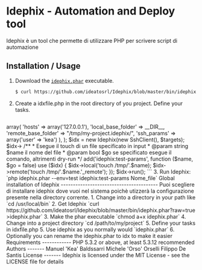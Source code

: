 Idephix - Automation and Deploy tool
====================================

Idephix è un tool che permette di utilizzare PHP per scrivere script di automazione

Installation / Usage
--------------------

1. Download the [`idephix.phar`](https://github.com/ideatosrl/Idephix/blob/master/bin/idephix.phar?raw=true) executable.

    ``` sh
    $ curl https://github.com/ideatosrl/Idephix/blob/master/bin/idephix.phar?raw=true >idephix.phar
    ```


2. Create a idxfile.php in the root directory of you project. Define your tasks.

    ``` php
<?php

use Idephix\Idephix;
use Idephix\SSH\SshClient;

$targets = array(
    'test' => array(
        'hosts' => array('127.0.0.1'),
        'local_base_folder' => __DIR__,
        'remote_base_folder' => "/tmp/my-project.idephix/",
        'ssh_params' => array('user' => 'kea')
    ),
);

$idx = new Idephix(new SshClient(), $targets);

$idx->
    /**
     * Esegue il touch di un file specificato in input
     * @param string $name il nome del file
     * @param bool   $go   se specificato esegue il comando, altrimenti dry-run
     */
    add('idephix:test-params',
       function ($name, $go = false) use ($idx) {
         $idx->local('touch /tmp/'.$name);
         $idx->remote('touch /tmp/'.$name.'_remote');
       });

$idx->run();

    ```

3. Run Idephix: `php idephix.phar --env=test idephix:test-params Nome_file`

Global installation of Idephix
----------------------------------------

Puoi scegliere di installare idephix dove vuoi nel sistema poichè utizzerà la configurazione presente nella directory corrente.

1. Change into a directory in your path like `cd /usr/local/bin`
2. Get Idephix `curl https://github.com/ideatosrl/Idephix/blob/master/bin/idephix.phar?raw=true >idephix.phar`
3. Make the phar executable `chmod a+x idephix.phar`
4. Change into a project directory `cd /path/to/my/project`
5. Define your tasks in idxfile.php
5. Use idephix as you normally would `idephix.phar`
6. Optionally you can rename the idephix.phar to idx to make it easier

Requirements
------------

PHP 5.3.2 or above, at least 5.3.12 recommended

Authors
-------

Manuel 'Kea' Baldssarri <mb@ideato.it>
Michele 'Orso' Orselli <mo@ideato.it>
Filippo De Santis <fd@ideato.it>

License
-------

Idephix is licensed under the MIT License - see the LICENSE file for details